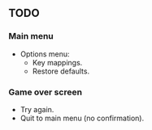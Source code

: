 ## TODO

### Main menu

* Options menu:
    * Key mappings.
    * Restore defaults.

### Game over screen

* Try again.
* Quit to main menu (no confirmation).
